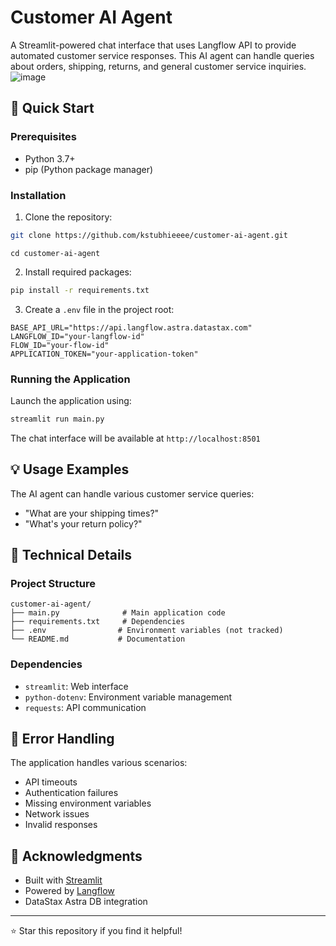 # Customer AI Agent

A Streamlit-powered chat interface that uses Langflow API to provide automated customer service responses. This AI agent can handle queries about orders, shipping, returns, and general customer service inquiries.
![image](https://github.com/user-attachments/assets/6ccd3a5b-8ad0-402c-8f0e-48b6c18d4ea8)

## 🚀 Quick Start

### Prerequisites

- Python 3.7+
- pip (Python package manager)

### Installation

1. Clone the repository:

```bash
git clone https://github.com/kstubhieeee/customer-ai-agent.git
```

```
cd customer-ai-agent
```

2. Install required packages:

```bash
pip install -r requirements.txt
```

3. Create a `.env` file in the project root:

```env
BASE_API_URL="https://api.langflow.astra.datastax.com"
LANGFLOW_ID="your-langflow-id"
FLOW_ID="your-flow-id"
APPLICATION_TOKEN="your-application-token"
```

### Running the Application

Launch the application using:

```bash
streamlit run main.py
```

The chat interface will be available at `http://localhost:8501`

## 💡 Usage Examples

The AI agent can handle various customer service queries:

- "What are your shipping times?"
- "What's your return policy?"

## 🔧 Technical Details

### Project Structure

```
customer-ai-agent/
├── main.py              # Main application code
├── requirements.txt     # Dependencies
├── .env                # Environment variables (not tracked)
└── README.md           # Documentation
```

### Dependencies

- `streamlit`: Web interface
- `python-dotenv`: Environment variable management
- `requests`: API communication

## 🐛 Error Handling

The application handles various scenarios:

- API timeouts
- Authentication failures
- Missing environment variables
- Network issues
- Invalid responses

## 🙏 Acknowledgments

- Built with [Streamlit](https://streamlit.io/)
- Powered by [Langflow](https://langflow.org/)
- DataStax Astra DB integration

---

⭐ Star this repository if you find it helpful!

